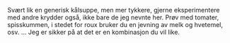 Svært lik en generisk kålsuppe, men mer tykkere, gjerne eksperimentere med andre krydder også, ikke bare de jeg nevnte her. Prøv med tomater, spisskummen, i stedet for roux bruker du en jevning av melk og hvetemel, osv. ... Jeg er sikker på at det er en kombinasjon du vil like.